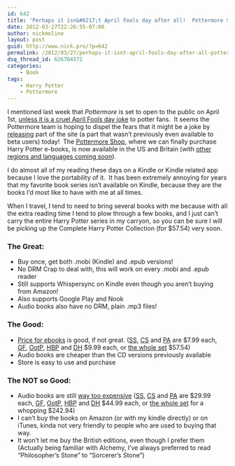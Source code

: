 ```yaml
---
id: 642
title: 'Perhaps it isn&#8217;t April Fools day after all!  Pottermore Shop now open'
date: 2012-03-27T22:26:55-07:00
author: nickmoline
layout: post
guid: http://www.nick.pro/?p=642
permalink: /2012/03/27/perhaps-it-isnt-april-fools-day-after-all-pottermore-shop-now-open/
dsq_thread_id: 626704372
categories:
    - Book
tags:
    - Harry Potter
    - Pottermore
---
```

I mentioned last week that _Pottermore_ is set to open to the public on April 1st, [unless it is a cruel April Fools day joke](https://www.nick.pro/2012/03/20/pottermore-to-finally-open-up-on-april-1st-unless-its-a-cruel-joke/ "Pottermore to finally open up on April 1st, unless it’s a cruel joke") to potter fans.  It seems the Pottermore team is hoping to dispel the fears that it might be a joke by <a href="http://insider.pottermore.com/2012/03/harry-potter-ebooks-and-digital-audio.html" target="_blank">releasing</a> part of the site (a part that wasn&#8217;t previously even available to beta users) today!  The <a href="http://shop.pottermore.com/" target="_blank">Pottermore Shop</a>, where we can finally purchase Harry Potter e-books, is now available in the US and Britain (with <a href="https://shop.pottermore.com/en_US/faq-language" target="_blank" class="broken_link">other regions and languages coming soon</a>).

<!--more-->

I do almost all of my reading these days on a Kindle or Kindle related app because I love the portability of it.  It has been extremely annoying for years that my favorite book series isn&#8217;t available on Kindle, because they are the books I&#8217;d most like to have with me at all times.

<amp-img  src="{{ site.baseurl }}/wp-content/uploads/sites/4/2012/03/Region-capture-17.png" alt="Pottermore Shop" title="Pottermore Shop" width="720" height="620" layout="responsive" lightbox></amp-img>

When I travel, I tend to need to bring several books with me because with all the extra reading time I tend to plow through a few books, and I just can&#8217;t carry the entire Harry Potter series in my carryon, so you can be sure I will be picking up the Complete Harry Potter Collection (for $57.54) very soon.

### The Great:
* Buy once, get both .mobi (Kindle) and .epub versions!
* No DRM Crap to deal with, this will work on every .mobi and .epub reader
* Still supports Whispersync on Kindle even though you aren&#8217;t buying from Amazon!
* Also supports Google Play and Nook
* Audio books also have no DRM, plain .mp3 files!

### The Good:
* <a href="http://shop.pottermore.com/en_US/harry-potter-ebooks?c=USD" target="_blank" class="broken_link">Price for ebooks</a> is good, if not great. (<a href="https://shop.pottermore.com/en_US/hp1-ebook-english-us1-usd" target="_blank" class="broken_link">SS</a>, <a href="https://shop.pottermore.com/en_US/hp2-ebook-english-us1-usd" target="_blank" class="broken_link">CS</a> and <a href="https://shop.pottermore.com/en_US/hp3-ebook-english-us1-usd" target="_blank" class="broken_link">PA</a> are $7.99 each, <a href="https://shop.pottermore.com/en_US/hp4-ebook-english-us1-usd" target="_blank" class="broken_link">GF</a>, <a href="https://shop.pottermore.com/en_US/hp5-ebook-english-us1-usd" target="_blank" class="broken_link">OotP</a>, <a href="https://shop.pottermore.com/en_US/hp6-ebook-english-us1-usd" target="_blank" class="broken_link">HBP</a> and <a href="https://shop.pottermore.com/en_US/hp7-ebook-english-us1-usd" target="_blank" class="broken_link">DH</a> $9.99 each, or <a href="https://shop.pottermore.com/en_US/hpbundle1-7-ebook-english-us1-usd" target="_blank" class="broken_link">the whole set</a> $57.54)
* Audio books are cheaper than the CD versions previously available
* Store is easy to use and purchase

### The NOT so Good:
* Audio books are still <a href="http://shop.pottermore.com/en_US/harry-potter-audio-books?c=USD" target="_blank" class="broken_link">way too expensive</a> (<a href="https://shop.pottermore.com/en_US/hp1-audiobook-english-us1-usd" target="_blank" class="broken_link">SS</a>, <a href="https://shop.pottermore.com/en_US/hp2-audiobook-english-us1-usd" target="_blank" class="broken_link">CS</a> and <a href="https://shop.pottermore.com/en_US/hp3-audiobook-english-us1-usd" target="_blank" class="broken_link">PA</a> are $29.99 each, <a href="https://shop.pottermore.com/en_US/hp4-audiobook-english-us1-usd" target="_blank" class="broken_link">GF</a>, <a href="https://shop.pottermore.com/en_US/hp5-audiobook-english-us1-usd" target="_blank" class="broken_link">OotP</a>, <a href="https://shop.pottermore.com/en_US/hp6-audiobook-english-us1-usd" target="_blank" class="broken_link">HBP</a> and <a href="https://shop.pottermore.com/en_US/hp7-audiobook-english-us1-usd" target="_blank" class="broken_link">DH</a> $44.99 each, or <a href="https://shop.pottermore.com/en_US/hpbundle1-7-audiobook-english-us1-usd" target="_blank" class="broken_link">the whole set</a> for a whopping $242.94)
* I can&#8217;t buy the books on Amazon (or with my kindle directly) or on iTunes, kinda not very friendly to people who are used to buying that way.
* It won&#8217;t let me buy the British editions, even though I prefer them (Actually being familiar with Alchemy, I&#8217;ve always preferred to read &#8220;Philosopher&#8217;s Stone&#8221; to &#8220;Sorcerer&#8217;s Stone&#8221;)